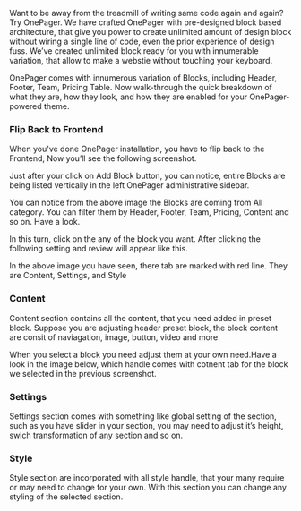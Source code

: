 Want to be away from the treadmill of writing same code again and again? Try OnePager. We have crafted OnePager with pre-designed block based architecture, that give you power to create unlimited amount of design block without wiring a single line of code, even the prior experience of design fuss. We’ve created unlimited block ready for you with innumerable variation, that allow to make a webstie without touching your keyboard.

OnePager comes with innumerous variation of Blocks, including Header, Footer, Team, Pricing Table. Now walk-through the quick breakdown of what they are, how they look, and how they are enabled for your OnePager-powered theme.

### Flip Back to Frontend
When you've done OnePager installation, you have to flip back to the Frontend, Now you’ll see the following screenshot.

Just after your click on Add Block button, you can notice, entire Blocks are being listed vertically in the left OnePager administrative sidebar.

You can notice from the above image the Blocks are coming from All category. You can filter them by Header, Footer, Team, Pricing, Content and so on. Have a look.

In this turn, click on the any of the block you want. After clicking the following setting and review will appear like this.

In the above image you have seen, there tab are marked with red line. They are Content, Settings, and Style

### Content
Content section contains all the content, that you need added in preset block. Suppose you are adjusting header preset block, the block content are consit of naviagation, image, button, video and more.

When you select a block you need adjust them at your own need.Have a look in the image below, which handle comes with cotnent tab for the block we selected in the previous screenshot.

### Settings
Settings section comes with something like global setting of the section, such as you have slider in your section, you may need to adjust it’s height, swich transformation of any section and so on.


### Style
Style section are incorporated with all style handle, that your many require or may need to change for your own. With this section you can change any styling of the selected section.